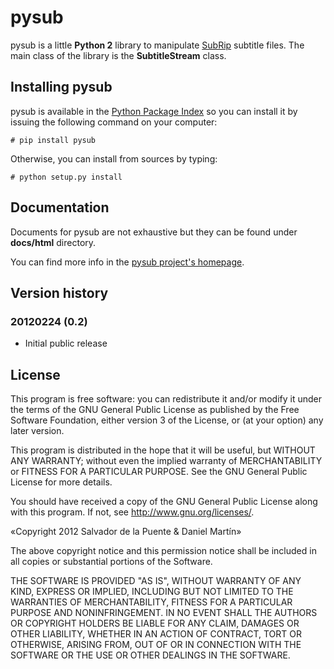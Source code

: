 # pysub

pysub is a little **Python 2** library to manipulate [SubRip](http://es.wikipedia.org/wiki/SubRip) subtitle files. The main class of the library is the **SubtitleStream** class.

## Installing pysub

pysub is available in the [Python Package Index](http://pypi.python.org/pypi) so you can install it by issuing the following command on your computer:

    # pip install pysub

Otherwise, you can install from sources by typing:

    # python setup.py install

## Documentation

Documents for pysub are not exhaustive but they can be found under **docs/html** directory.

You can find more info in the [pysub project's homepage](http://unoyunodiez.wordpress.com/proyectos/pysub/).

## Version history

### 20120224 (0.2)

 * Initial public release

## License

This program is free software: you can redistribute it and/or modify
it under the terms of the GNU General Public License as published by
the Free Software Foundation, either version 3 of the License, or
(at your option) any later version.

This program is distributed in the hope that it will be useful,
but WITHOUT ANY WARRANTY; without even the implied warranty of
MERCHANTABILITY or FITNESS FOR A PARTICULAR PURPOSE.  See the
GNU General Public License for more details.

You should have received a copy of the GNU General Public License
along with this program.  If not, see <http://www.gnu.org/licenses/>.

«Copyright 2012 Salvador de la Puente & Daniel Martín»

The above copyright notice and this permission notice shall be included in all copies or substantial portions of the Software.

THE SOFTWARE IS PROVIDED "AS IS", WITHOUT WARRANTY OF ANY KIND, EXPRESS OR IMPLIED, INCLUDING BUT NOT LIMITED TO THE WARRANTIES OF MERCHANTABILITY, FITNESS FOR A PARTICULAR PURPOSE AND NONINFRINGEMENT. IN NO EVENT SHALL THE AUTHORS OR COPYRIGHT HOLDERS BE LIABLE FOR ANY CLAIM, DAMAGES OR OTHER LIABILITY, WHETHER IN AN ACTION OF CONTRACT, TORT OR OTHERWISE, ARISING FROM, OUT OF OR IN CONNECTION WITH THE SOFTWARE OR THE USE OR OTHER DEALINGS IN THE SOFTWARE.
